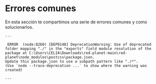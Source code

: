 # Errores comunes

En esta sección te compartimos una serie de errores comunes y como solucionarlos.

```
---

 ERROR  (node:8260) [DEP0148] DeprecationWarning: Use of deprecated folder mapping "./" in the "exports" field module resolution of the package at C:\Users\CELIA\Downloads\red-planet-main\red-planet\node_modules\postcss\package.json.
Update this package.json to use a subpath pattern like "./*".
(Use `node --trace-deprecation ...` to show where the warning was created)

---

```